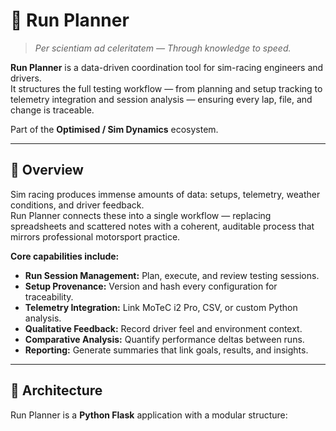 # 🏁 Run Planner

> *Per scientiam ad celeritatem — Through knowledge to speed.*

**Run Planner** is a data-driven coordination tool for sim-racing engineers and drivers.  
It structures the full testing workflow — from planning and setup tracking to telemetry integration and session analysis — ensuring every lap, file, and change is traceable.

Part of the **Optimised / Sim Dynamics** ecosystem.

---

## 🚦 Overview

Sim racing produces immense amounts of data: setups, telemetry, weather conditions, and driver feedback.  
Run Planner connects these into a single workflow — replacing spreadsheets and scattered notes with a coherent, auditable process that mirrors professional motorsport practice.

**Core capabilities include:**
- **Run Session Management:** Plan, execute, and review testing sessions.  
- **Setup Provenance:** Version and hash every configuration for traceability.  
- **Telemetry Integration:** Link MoTeC i2 Pro, CSV, or custom Python analysis.  
- **Qualitative Feedback:** Record driver feel and environment context.  
- **Comparative Analysis:** Quantify performance deltas between runs.  
- **Reporting:** Generate summaries that link goals, results, and insights.

---

## 🧱 Architecture

Run Planner is a **Python Flask** application with a modular structure:

